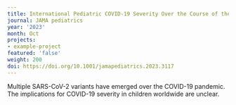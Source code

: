 ```yaml
---
title: International Pediatric COVID-19 Severity Over the Course of the Pandemic.
journal: JAMA pediatrics
year: '2023'
month: Oct
projects:
- example-project
featured: 'false'
weight: 200
doi: https://doi.org/10.1001/jamapediatrics.2023.3117
---
```


Multiple SARS-CoV-2 variants have emerged over the COVID-19 pandemic. The implications for COVID-19 severity in children worldwide are unclear.